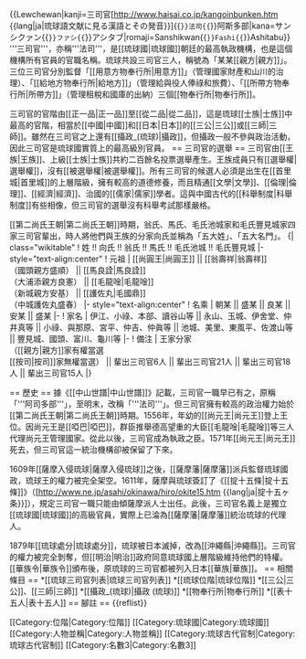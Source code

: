 {{Lewchewan|kanji=三司官<ref>[http://www.haisai.co.jp/kangoinbunken.htm {{lang|ja|琉球語文献に見る漢語とその発音}}]</ref>{{`}}法司{{`}}阿斯多部|kana=サンシクァン{{`}}ファシ{{`}}アシタブ|romaji=Sanshikwan{{`}}Fashi{{`}}Ashitabu}}
'''三司官'''，亦稱'''法司'''，是[[琉球國|琉球國]]朝廷的最高執政機構，也是這個機構所有官員的官職名稱。琉球共設三司官三人，稱號為「某某[[親方|親方]]」。三位三司官分別監督「[[用意方物奉行所|用意方]]」（管理國家財產和山川的治理）、「[[給地方物奉行所|給地方]]」（管理給與役人俸祿和旅費）、「[[所帶方物奉行所|所帶方]]」（管理租稅和國庫的出納）三個[[物奉行所|物奉行所]]。

三司官的官階由[[正一品|正一品]]至[[從二品|從二品]]，這是琉球[[士族|士族]]中最高的官階，相當於[[中國|中國]]和[[日本|日本]]的[[三公|三公]]或[[三師|三師]]。雖然在三司官之上還有[[攝政_(琉球)|攝政]]，但攝政一般不參與政治活動，因此三司官是琉球國實質上的最高級別官員。
== 三司官的選舉 ==
三司官由[[王族|王族]]、上級[[士族|士族]]共約二百餘名投票選舉產生。王族成員只有[[選舉權|選舉權]]，沒有[[被選舉權|被選舉權]]。所有三司官的候選人必須是出生在[[首里城|首里城]]的上層階級，擁有較高的道德修養，而且精通[[文學|文學]]、[[倫理|倫理]]、[[經濟|經濟]]、治國的[[儒家|儒家]]學者。這與中國古代的[[科舉制度|科舉制度]]有些相像，但三司官的選舉沒有科舉考試那樣嚴格。

[[第二尚氏王朝|第二尚氏王朝]]時期，翁氏、馬氏、毛氏池城家和毛氏豐見城家四家三司官輩出，時人將他們與王族的分家向氏並稱為「五大姓」、「五大名門」。
{| class="wikitable"
! 姓 !! 向氏 !! 翁氏 !! 馬氏 !! 毛氏池城 !! 毛氏豐見城
|- style="text-align:center"
! 元祖
| [[尚圓王|尚圓王]] || [[翁壽祥|翁壽祥]]<br/>（國頭親方盛順） || [[馬良詮|馬良詮]]<br/>（大浦添親方良憲） || [[毛龍唫|毛龍唫]]<br/>（新城親方安基） || [[護佐丸|毛國鼎]]<br/>（中城護佐丸盛春）
|- style="text-align:center"
! 名乘
| 朝某 || 盛某 || 良某 || 安某 || 盛某
|-
! 家名
| 伊江、小祿、本部、讀谷山等 || 永山、玉城、伊舍堂、仲井真等 || 小祿、與那原、宮平、仲吉、仲眞等 || 池城、美里、東風平、佐渡山等 || 豐見城、國頭、富川、龜川等
|-
! 備注
| 王家分家<br/>（[[親方|親方]]家有權當選<br/>[[按司|按司]]家無權當選） || 輩出三司官6人 || 輩出三司官21人 || 輩出三司官18人 || 輩出三司官15人
|}

== 歷史 ==
據《[[中山世譜|中山世譜]]》記載，三司官一職早已有之，原稱「'''阿司多部'''」，至明末，改稱「'''法司'''」。但三司官擁有較高的政治權力始於[[第二尚氏王朝|第二尚氏王朝]]時期。1556年，年幼的[[尚元王|尚元王]]登上王位。因尚元王是[[啞巴|啞巴]]，群臣推舉德高望重的大臣[[毛龍唫|毛龍唫]]等三人代理尚元王管理國家。從此以後，三司官成為執政之臣。1571年[[尚元王|尚元王]]死去，但三司官這一統治機構卻被保留了下來。

1609年[[薩摩入侵琉球|薩摩入侵琉球]]之後，[[薩摩藩|薩摩藩]]派兵監督琉球國政，琉球王的權力被完全架空。1611年，薩摩與琉球簽訂了《[[掟十五條|掟十五條]]》（[http://www.ne.jp/asahi/okinawa/hiro/okite15.htm {{lang|ja|掟十五ヶ条}}]），規定三司官一職只能由傾薩摩派人士出任。此後，三司官名義上是獨立[[琉球國|琉球國]]的高級官員，實際上已淪為[[薩摩藩|薩摩藩]]統治琉球的代理人。

1879年[[琉球處分|琉球處分]]，琉球被日本滅掉，改為[[沖繩縣|沖繩縣]]。三司官的權力被完全剝奪，但[[明治|明治]]政府同意琉球國上層階級維持他們的特權。[[華族令|華族令]]頒布後，原琉球的三司官都被列入日本[[華族|華族]]。
== 相關條目 ==
*[[琉球三司官列表|琉球三司官列表]]
*[[琉球位階|琉球位階]]
*[[三公|三公]]、[[三師|三師]]
*[[攝政_(琉球)|攝政 (琉球)]]
*[[物奉行所|物奉行所]]
*[[表十五人|表十五人]]
== 腳註 ==
{{reflist}}

[[Category:位階|Category:位階]]
[[Category:琉球國|Category:琉球國]]
[[Category:人物並稱|Category:人物並稱]]
[[Category:琉球古代官制|Category:琉球古代官制]]
[[Category:名數3|Category:名數3]]